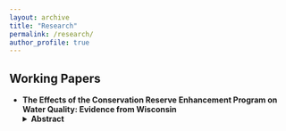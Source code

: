 ```yaml
---
layout: archive
title: "Research"
permalink: /research/
author_profile: true
---
```

## Working Papers

- **The Effects of the Conservation Reserve Enhancement Program on Water Quality: Evidence from Wisconsin**  
  <details>
   <summary><strong>Abstract</strong></summary>
   <small>
    This paper evaluates the effectiveness of federal conservation programs on water quality outcomes using a triple-differences empirical strategy. I combine administrative data on conservation payments with downstream water quality monitoring data to identify the impact of riparian buffers on nutrient pollution in Wisconsin.
  </details>
